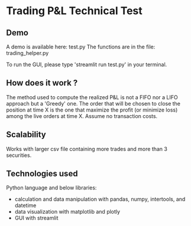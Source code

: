 # Trading P&L Technical Test

## Demo

A demo is available here: test.py
The functions are in the file: trading_helper.py

To run the GUI, please type 'streamlit run test.py' in your terminal.

## How does it work ?

The method used to compute the realized P&L is not a FIFO nor a LIFO approach but a 'Greedy' one. 
The order that will be chosen to close the position at time X is the one that maximize the profit (or minimize loss) among the live orders at time X.
Assume no transaction costs.

## Scalability

Works with larger csv file containing more trades and more than 3 securities.

## Technologies used

Python language and below libraries:
- calculation and data manipulation with pandas, numpy, intertools, and datetime
- data visualization with matplotlib and plotly
- GUI with streamlit
